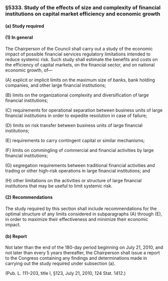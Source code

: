 ### §5333. Study of the effects of size and complexity of financial institutions on capital market efficiency and economic growth ###

#### (a) Study required ####

#### (1) In general ####

The Chairperson of the Council shall carry out a study of the economic impact of possible financial services regulatory limitations intended to reduce systemic risk. Such study shall estimate the benefits and costs on the efficiency of capital markets, on the financial sector, and on national economic growth, of—

(A) explicit or implicit limits on the maximum size of banks, bank holding companies, and other large financial institutions;

(B) limits on the organizational complexity and diversification of large financial institutions;

(C) requirements for operational separation between business units of large financial institutions in order to expedite resolution in case of failure;

(D) limits on risk transfer between business units of large financial institutions;

(E) requirements to carry contingent capital or similar mechanisms;

(F) limits on commingling of commercial and financial activities by large financial institutions;

(G) segregation requirements between traditional financial activities and trading or other high-risk operations in large financial institutions; and

(H) other limitations on the activities or structure of large financial institutions that may be useful to limit systemic risk.

#### (2) Recommendations ####

The study required by this section shall include recommendations for the optimal structure of any limits considered in subparagraphs (A) through (E), in order to maximize their effectiveness and minimize their economic impact.

#### (b) Report ####

Not later than the end of the 180-day period beginning on July 21, 2010, and not later than every 5 years thereafter, the Chairperson shall issue a report to the Congress containing any findings and determinations made in carrying out the study required under subsection (a).

(Pub. L. 111–203, title I, §123, July 21, 2010, 124 Stat. 1412.)